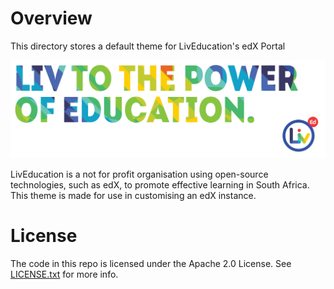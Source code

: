Overview
========
This directory stores a default theme for LivEducation's edX Portal

![Alt text](/default.jpg?raw=true "LivEducation")

LivEducation is a not for profit organisation using open-source technologies, such as edX, to promote effective learning in South Africa. This theme is made for use in customising an edX instance.

License
=======

The code in this repo is licensed under the Apache 2.0 License.
See [LICENSE.txt](LICENSE.txt) for more info.